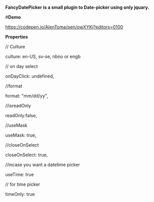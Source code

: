 **FancyDatePicker is a small plugin to Date-picker using only jquary.**

#**Demo**

https://codepen.io/AlenToma/pen/owXYKj?editors=0100

**Properties**
   
// Culture
 
 culture: en-US, sv-se, nbno or engb
 
 // on day select
 
 onDayClick: undefined,
 
 //format
 
   format: "mm/dd/yy",
	 
 //isreadOnly
 
 readOnly:false,
 
 //useMask
 
 useMask: true,
 
 //closeOnSelect
 
 closeOnSelect: true,
 
 //incase you want a datetime picker
 
 useTime: true
 
 // for time picker
 
 timeOnly: true
    
